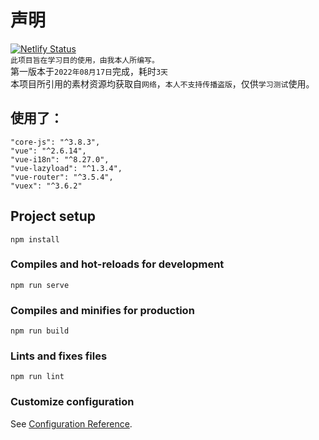 # 声明
[![Netlify Status](https://api.netlify.com/api/v1/badges/3f0f614f-e550-4cfb-9663-ebcd9477fd9a/deploy-status)](https://app.netlify.com/sites/starlit-belekoy-9e390d/deploys)  
`此项目旨在学习目的使用，由我本人所编写。`  
第一版本于`2022年08月17日`完成，耗时`3天`  
本项目所引用的素材资源均获取自`网络`，`本人不支持传播盗版`，仅供`学习测试`使用。
## 使用了：
```
"core-js": "^3.8.3",
"vue": "^2.6.14",
"vue-i18n": "^8.27.0",
"vue-lazyload": "^1.3.4",
"vue-router": "^3.5.4",
"vuex": "^3.6.2"
```


## Project setup
```
npm install
```

### Compiles and hot-reloads for development
```
npm run serve
```

### Compiles and minifies for production
```
npm run build
```

### Lints and fixes files
```
npm run lint
```

### Customize configuration
See [Configuration Reference](https://cli.vuejs.org/config/).
